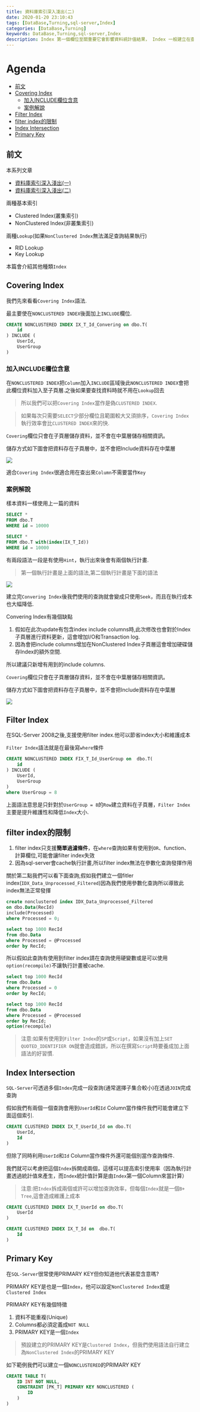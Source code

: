 ```yaml
---
title: 資料庫索引深入淺出(二)
date: 2020-01-20 23:10:43
tags: [DataBase,Turning,sql-server,Index]
categories: [DataBase,Turning]
keywords: DataBase,Turning,sql-server,Index
description: Index 第一個欄位至關重要它會影響資料統計值結果， Index 一般建立在查詢條件的欄位
---
```

# Agenda<!-- omit in toc -->
- [前文](#前文)
- [Covering Index](#covering-index)
	- [加入INCLUDE欄位含意](#加入include欄位含意)
	- [案例解說](#案例解說)
- [Filter Index](#filter-index)
- [filter index的限制](#filter-index的限制)
- [Index Intersection](#index-intersection)
- [Primary Key](#primary-key)

## 前文

本系列文章

* [資料庫索引深入淺出(一)](https://isdaniel.github.io/DBIndex-1/)
* [資料庫索引深入淺出(二)](https://isdaniel.github.io/DBIndex-2/)

兩種基本索引

* Clustered Index(叢集索引)
* NonClustered Index(非叢集索引)

兩種`Lookup`(如果`NonClustered Index`無法滿足查詢結果執行)

* RID Lookup
* Key Lookup

本篇會介紹其他種類`Index`

## Covering Index

我們先來看看`Covering Index`語法.

最主要使在`NONCLUSTERED INDEX`後面加上`INCLUDE`欄位.

```sql
CREATE NONCLUSTERED INDEX IX_T_Id_Convering on dbo.T(
	id
) INCLUDE (
	UserId,
	UserGroup
)
```

### 加入INCLUDE欄位含意

在`NONCLUSTERED INDEX`把`Column`加入`INCLUDE`區域後此`NONCLUSTERED INDEX`會把此欄位資料加入至子頁層.之後如果要查找資料時就不用在`Lookup`回去

> 所以我們可以把`Covering Index`當作是偽`CLUSTERED INDEX`.

> 如果每次只需要`SELECT`少部分欄位且範圍較大又須排序，`Covering Index`執行效率會比`CLUSTERED INDEX`來的快.

`Covering`欄位只會在子頁層儲存資料，並不會在中葉層儲存相關資訊。

儲存方式如下圖會把資料存在子頁層中，並不會把Include資料存在中葉層

![](https://i.imgur.com/8TvUoRY.png)

適合`Covering Index`很適合用在查出來`Column`不需要當作`Key`

### 案例解說

樣本資料一樣使用上一篇的資料

```sql
SELECT *
FROM dbo.T
WHERE id = 10000

SELECT *
FROM dbo.T with(index(IX_T_Id))
WHERE id = 10000
```

有兩段語法一段是有使用`Hint`，執行出來後會有兩個執行計畫.

> 第一個執行計畫是上面的語法,第二個執行計畫是下面的語法

![](https://i.imgur.com/ivgZPGm.png)

建立完`Convering Index`後我們使用的查詢就會變成只使用`Seek`，而且在執行成本也大幅降低.

Convering Index有幾個缺點

1. 假如在此次update有包含index include columns時,此次修改也會對於Index子頁層進行資料更新，這會增加I/O和Transaction log.
2. 因為會把include columns增加在NonClustered Index子頁層這會增加硬碟儲存Index的額外空間.

所以建議只新增有用到的include columns.

`Covering`欄位只會在子頁層儲存資料，並不會在中葉層儲存相關資訊。

儲存方式如下圖會把資料存在子頁層中，並不會把Include資料存在中葉層

![](https://i.imgur.com/8TvUoRY.png)

## Filter Index

在SQL-Server 2008之後,支援使用filter index.他可以節省index大小和維護成本

`Filter Index`語法就是在最後寫`where`條件

```sql
CREATE NONCLUSTERED INDEX FIX_T_Id_UserGroup on  dbo.T(
	id
) INCLUDE (
	UserId,
	UserGroup
)
where UserGroup = 8
```

上面語法意思是只針對於`UserGroup = 8`的`Row`建立資料在子頁層，`Filter Index`主要是提升維護性和降低`Index`大小.

## filter index的限制

1. filter index只支援**簡單過濾條件**，在`where`查詢如果有使用到`OR`、function、計算欄位,可能會讓filter index失效
2. 因為sql-server會cache執行計畫,所以filter index無法在參數化查詢發揮作用

關於第二點我們可以看下面查詢,假如我們建立一個fitler index(`IDX_Data_Unprocessed_Filtered`)因為我們使用參數化查詢所以導致此index無法正常發揮

```sql
create nonclustered index IDX_Data_Unprocessed_Filtered
on dbo.Data(RecId)
include(Processed)
where Processed = 0;

select top 1000 RecId
from dbo.Data
where Processed = @Processed
order by RecId; 
```

所以假如此查詢有使用到filter index請在查詢使用硬變數或是可以使用`option(recompile)`不讓執行計畫被cache.

```sql
select top 1000 RecId
from dbo.Data
where Processed = 0
order by RecId; 

select top 1000 RecId
from dbo.Data
where Processed = @Processed
order by RecId; 
option(recompile)
```

> 注意:如果有使用到`Filter Index`的`SP`或`Script`，如果沒有加上`SET QUOTED_IDENTIFIER ON`就會造成錯誤，所以在撰寫`Script`時要養成加上面語法的好習慣.

## Index Intersection

`SQL-Server`可透過多個`Index`完成一段查詢(通常選擇子集合較小)在透過`JOIN`完成查詢

假如我們有兩個一個查詢會用到`UserId`和`Id` Column當作條件我們可能會建立下面這個索引.

```sql
CREATE CLUSTERED INDEX IX_T_UserId_Id on dbo.T(
	UserId,
	Id
)
```

但除了同時利用`UserId`和`Id` Column當作條件外還可能個別當作查詢條件.

我們就可以考慮把這個`Index`拆開成兩個，這樣可以提高索引使用率（因為執行計畫透過統計值來產生，而`Index`統計值計算是由`Index`第一個Column來當計算）

> 注意:把`Index`拆成兩個或許可以增加查詢效率，但每個`Index`就是一個`B+ Tree`,這會造成維護上成本

```sql
CREATE CLUSTERED INDEX IX_T_UserId on dbo.T(
	UserId
)

CREATE CLUSTERED INDEX IX_T_Id on  dbo.T(
	Id
)
```

## Primary Key

在`SQL-Server`很常使用PRIMARY KEY但你知道他代表甚麼含意嗎?

PRIMARY KEY是也是一個`Index`，他可以設定`NonClustered Index`或是`Clustered Index`

PRIMARY KEY有幾個特徵

1. 資料不能重複(Unique)
2. Columns都必須定義成`NOT NULL`
3. PRIMARY KEY是一個`Index`

> 預設建立的PRIMARY KEY是`Clustered Index`，但我們使用語法自行建立為`NonClustered Index`的PRIMARY KEY

如下範例我們可以建立一個`NONCLUSTERED`的PRIMARY KEY

```SQL
CREATE TABLE T(
    ID INT NOT NULL,  
    CONSTRAINT [PK_T] PRIMARY KEY NONCLUSTERED (
        ID
    )
)
```
